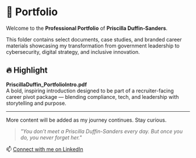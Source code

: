 
# 📁 Portfolio

Welcome to the **Professional Portfolio** of **Priscilla Duffin-Sanders**.

This folder contains select documents, case studies, and branded career materials showcasing my transformation from government leadership to cybersecurity, digital strategy, and inclusive innovation.

## 🔥 Highlight

**PriscillaDuffin_PortfolioIntro.pdf**  
A bold, inspiring introduction designed to be part of a recruiter-facing career pivot package — blending compliance, tech, and leadership with storytelling and purpose.

---

More content will be added as my journey continues. Stay curious.

> *"You don’t meet a Priscilla Duffin-Sanders every day. But once you do, you never forget her."*

📫 [Connect with me on LinkedIn](https://www.linkedin.com/in/p-r-sanders-538976276/)
